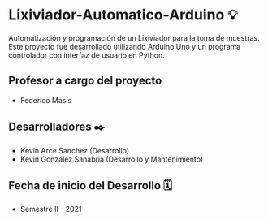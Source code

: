 # Lixiviador-Automatico-Arduino 💡
Automatización y programación de un Lixiviador para la toma de muestras.
Este proyecto fue desarrollado utilizando Arduino Uno y un programa controlador con interfaz de usuario en Python.

## Profesor a cargo del proyecto 
- Federico Masís

## Desarrolladores  ✒️

- Kevin Arce Sanchez (Desarrollo)
- Kevin González Sanabria  (Desarrollo y Mantenimiento)

## Fecha de inicio del Desarrollo 🗓

- Semestre II - 2021

